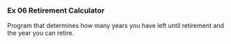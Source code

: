 ### Ex 06 Retirement Calculator

Program that determines how many years you have left until retirement and the year you can retire.
